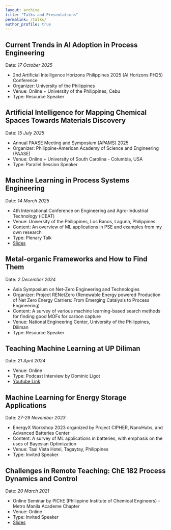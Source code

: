 ```yaml
---
layout: archive
title: "Talks and Presentations"
permalink: /talks/
author_profile: true
---
```


## Current Trends in AI Adoption in Process Engineering
Date: *17 October 2025*
* 2nd Artificial Intelligence Horizons Philippines 2025 (AI Horizons PH25) Conference
* Organizer: University of the Philippines
* Venue: Online + University of the Philippines, Cebu
* Type: Resource Speaker

## Artificial Intelligence for Mapping Chemical Spaces Towards Materials Discovery 
Date: *15 July 2025*
* Annual PAASE Meeting and Symposium (APAMS) 2025
* Organizer: Philippine-American Academy of Science and Engineering (PAASE)
* Venue: Online + University of South Carolina - Columbia, USA
* Type: Parallel Session Speaker

## Machine Learning in Process Systems Engineering
Date: *14 March 2025*
* 4th International Conference on Engineering and Agro-Industrial Technology (iCEAT)
* Venue: University of the Philippines, Los Banos, Laguna, Philippines
* Content: An overview of ML applications in PSE and examples from my own research
* Type: Plenary Talk
* [Slides](https://www.dropbox.com/scl/fi/ieb1v5l8txvt9awpod0is/AI-ML-in-PSEL-iCEAT-Plenary-Talk.pdf?rlkey=lk6pzlleiu75d0qpb1mox7yej&st=7zsmb100&dl=0)

## Metal-organic Frameworks and How to Find Them
Date: *2 December 2024*
* Asia Symposium on Net-Zero Engineering and Technologies
* Organizer: Project RENetZero (Renewable Energy powered Production of Net Zero Energy Carriers: From Emerging Catalysis to Process Engineering)
* Content: A survey of various machine learning-based search methods for finding good MOFs for carbon capture
* Venue: National Engineering Center, University of the Philippines, Diliman
* Type: Resource Speaker

## Teaching Machine Learning at UP Diliman
Date: *21 April 2024*
* Venue: Online
* Type: Podcast Interview by Dominic Ligot
* [Youtube Link](https://www.youtube.com/watch?v=MUkCjczgRvc)

## Machine Learning for Energy Storage Applications
Date: *27-29 November 2023*
* EnergyX Workshop 2023 organized by Project CIPHER, NanoHubs, and Advanced Batteries Center
* Content: A survey of ML applications in batteries, with emphasis on the uses of Bayesian Optimization
* Venue: Taal Vista Hotel, Tagaytay, Philippines
* Type: Invited Speaker

## Challenges in Remote Teaching: ChE 182 Process Dynamics and Control
Date: *20 March 2021*
* Online Seminar by PIChE (Philippine Institute of Chemical Engineers) - Metro Manila Academe Chapter
* Venue: Online
* Type: Invited Speaker
* [Slides](https://www.dropbox.com/scl/fi/3yxvz2vyz33nkhda2huh9/Course-Pack-Demo-PIChE-MMAC.pdf?rlkey=0ril55cwcc2907k0wuaens5zc&st=a9yehldu&dl=0)

